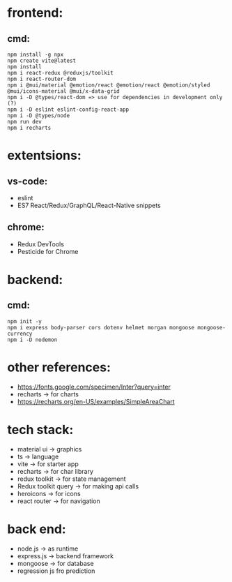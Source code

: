 # frontend:
## cmd:
```
npm install -g npx
npm create vite@latest
npm install
npm i react-redux @reduxjs/toolkit
npm i react-router-dom
npm i @mui/material @emotion/react @emotion/react @emotion/styled @mui/icons-material @mui/x-data-grid
npm i -D @types/react-dom => use for dependencies in development only (?)
npm i -D eslint eslint-config-react-app
npm i -D @types/node
npm run dev
npm i recharts
```
# extentsions:
## vs-code:
- eslint  
- ES7 React/Redux/GraphQL/React-Native snippets
## chrome:
- Redux DevTools  
- Pesticide for Chrome

# backend:
## cmd:
```
npm init -y
npm i express body-parser cors dotenv helmet morgan mongoose mongoose-currency
npm i -D nodemon
```
# other references:
- https://fonts.google.com/specimen/Inter?query=inter  
- recharts -> for charts  
- https://recharts.org/en-US/examples/SimpleAreaChart

# tech stack:
- material ui -> graphics  
- ts -> language  
- vite -> for starter app  
- recharts -> for char library  
- redux toolkit -> for state management  
- Redux toolkit query -> for making api calls  
- heroicons -> for icons  
- react router -> for navigation


# back end:
- node.js -> as runtime  
- express.js -> backend framework  
- mongoose -> for database  
- regression js fro prediction
